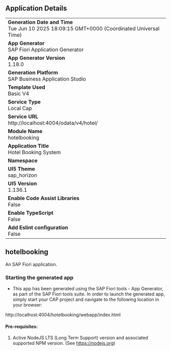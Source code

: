 ## Application Details
|               |
| ------------- |
|**Generation Date and Time**<br>Tue Jun 10 2025 18:09:15 GMT+0000 (Coordinated Universal Time)|
|**App Generator**<br>SAP Fiori Application Generator|
|**App Generator Version**<br>1.18.0|
|**Generation Platform**<br>SAP Business Application Studio|
|**Template Used**<br>Basic V4|
|**Service Type**<br>Local Cap|
|**Service URL**<br>http://localhost:4004/odata/v4/hotel/|
|**Module Name**<br>hotelbooking|
|**Application Title**<br>Hotel Booking System|
|**Namespace**<br>|
|**UI5 Theme**<br>sap_horizon|
|**UI5 Version**<br>1.136.1|
|**Enable Code Assist Libraries**<br>False|
|**Enable TypeScript**<br>False|
|**Add Eslint configuration**<br>False|

## hotelbooking

An SAP Fiori application.

### Starting the generated app

-   This app has been generated using the SAP Fiori tools - App Generator, as part of the SAP Fiori tools suite.  In order to launch the generated app, simply start your CAP project and navigate to the following location in your browser:

http://localhost:4004/hotelbooking/webapp/index.html

#### Pre-requisites:

1. Active NodeJS LTS (Long Term Support) version and associated supported NPM version.  (See https://nodejs.org)


